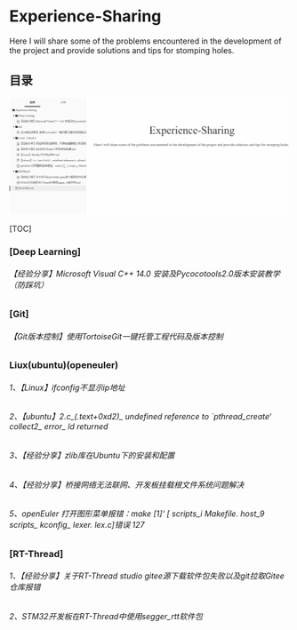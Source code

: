 # Experience-Sharing
Here I will share some of the problems encountered in the development of the project and provide solutions and tips for stomping holes.

## 目录

![image-20220920161525111](https://raw.githubusercontent.com/kurisaW/picbed/main/img/202209201615426.png)

[TOC]
### [Deep Learning]
###### 【经验分享】Microsoft Visual C++ 14.0 安装及Pycocotools2.0版本安装教学（防踩坑）

### [Git]
###### 【Git版本控制】使用TortoiseGit一键托管工程代码及版本控制

### Liux(ubuntu)(openeuler)
###### 1、【Linux】ifconfig不显示ip地址
###### 2、【ubuntu】2.c_(.text+0xd2)_ undefined reference to `pthread_create‘ collect2_ error_ ld returned
###### 3、【经验分享】zlib库在Ubuntu下的安装和配置
###### 4、【经验分享】桥接网络无法联网、开发板挂载根文件系统问题解决
###### 5、openEuler 打开图形菜单报错：make [1]_‘ [ scripts_i Makefile. host_9_ scripts_ kconfig_ lexer. lex.c]错误 127

### [RT-Thread]
###### 1、【经验分享】关于RT-Thread studio gitee源下载软件包失败以及git拉取Gitee仓库报错
###### 2、STM32开发板在RT-Thread中使用segger_rtt软件包